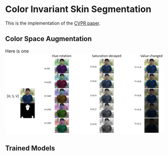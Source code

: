 # Color Invariant Skin Segmentation
This is the implementation of the [CVPR paper](https://openaccess.thecvf.com/content/CVPR2022W/FaDE-TCV/papers/Xu_Color_Invariant_Skin_Segmentation_CVPRW_2022_paper.pdf).
## Color Space Augmentation
Here is one ![example](https://github.com/HanXuMartin/Color-Invariant-Skin-Segmentation/blob/main/color%20augmentation/color_augmentation.png)
## Trained Models
